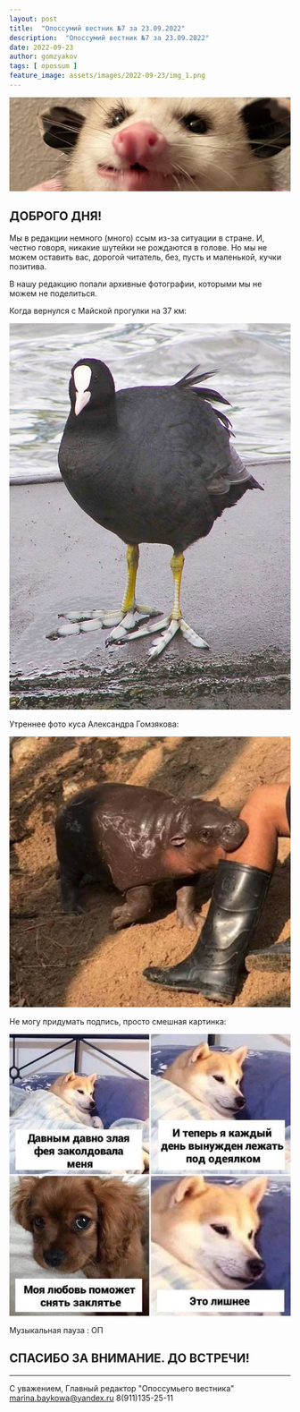 ```yaml
---
layout: post
title:  "Опоссумий вестник №7 за 23.09.2022"
description:  "Опоссумий вестник №7 за 23.09.2022"
date: 2022-09-23
author: gomzyakov
tags: [ opossum ]
feature_image: assets/images/2022-09-23/img_1.png
---
```


![img.png](../assets/images/2022-09-23/img.png)

## ДОБРОГО ДНЯ!

Мы в редакции немного (много) ссым из-за ситуации в стране. И, честно говоря, никакие шутейки не рождаются в голове. Но мы не можем оставить вас, дорогой читатель, без, пусть и маленькой, кучки позитива.

В нашу редакцию попали архивные фотографии, которыми мы не можем не поделиться.

Когда вернулся с Майской прогулки на 37 км:

![img_1.png](../assets/images/2022-09-23/img_1.png)

Утреннее фото куса Александра Гомзякова:

![img_2.png](../assets/images/2022-09-23/img_2.png)

Не могу придумать подпись, просто смешная картинка:

![img_3.png](../assets/images/2022-09-23/img_3.png)

Музыкальная пауза : ОП

## СПАСИБО ЗА ВНИМАНИЕ. ДО ВСТРЕЧИ!

---

С уважением, Главный редактор "Опоссумьего вестника"
marina.baykowa@yandex.ru
8(911)135-25-11
